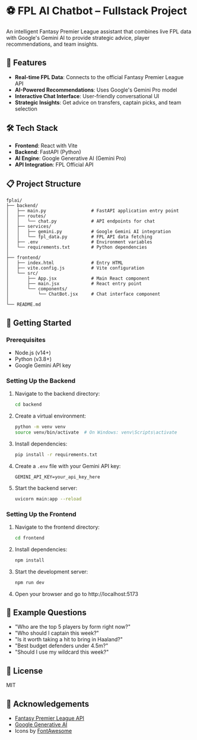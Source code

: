 # ⚽ FPL AI Chatbot – Fullstack Project

An intelligent Fantasy Premier League assistant that combines live FPL data with Google's Gemini AI to provide strategic advice, player recommendations, and team insights.

## 🌟 Features

- **Real-time FPL Data**: Connects to the official Fantasy Premier League API
- **AI-Powered Recommendations**: Uses Google's Gemini Pro model
- **Interactive Chat Interface**: User-friendly conversational UI
- **Strategic Insights**: Get advice on transfers, captain picks, and team selection

## 🛠️ Tech Stack

- **Frontend**: React with Vite
- **Backend**: FastAPI (Python)
- **AI Engine**: Google Generative AI (Gemini Pro)
- **API Integration**: FPL Official API

## 📋 Project Structure

```
fplai/
├── backend/
│   ├── main.py                 # FastAPI application entry point
│   ├── routes/
│   │   └── chat.py             # API endpoints for chat
│   ├── services/
│   │   ├── gemini.py           # Google Gemini AI integration
│   │   └── fpl_data.py         # FPL API data fetching
│   ├── .env                    # Environment variables
│   └── requirements.txt        # Python dependencies
│
├── frontend/
│   ├── index.html              # Entry HTML
│   ├── vite.config.js          # Vite configuration
│   └── src/
│       ├── App.jsx             # Main React component
│       ├── main.jsx            # React entry point
│       └── components/
│           └── ChatBot.jsx     # Chat interface component
│
└── README.md
```

## 🚀 Getting Started

### Prerequisites

- Node.js (v14+)
- Python (v3.8+)
- Google Gemini API key

### Setting Up the Backend

1. Navigate to the backend directory:

   ```bash
   cd backend
   ```

2. Create a virtual environment:

   ```bash
   python -m venv venv
   source venv/bin/activate  # On Windows: venv\Scripts\activate
   ```

3. Install dependencies:

   ```bash
   pip install -r requirements.txt
   ```

4. Create a `.env` file with your Gemini API key:

   ```
   GEMINI_API_KEY=your_api_key_here
   ```

5. Start the backend server:
   ```bash
   uvicorn main:app --reload
   ```

### Setting Up the Frontend

1. Navigate to the frontend directory:

   ```bash
   cd frontend
   ```

2. Install dependencies:

   ```bash
   npm install
   ```

3. Start the development server:

   ```bash
   npm run dev
   ```

4. Open your browser and go to http://localhost:5173

## 💬 Example Questions

- "Who are the top 5 players by form right now?"
- "Who should I captain this week?"
- "Is it worth taking a hit to bring in Haaland?"
- "Best budget defenders under 4.5m?"
- "Should I use my wildcard this week?"

## 📝 License

MIT

## 🙏 Acknowledgements

- [Fantasy Premier League API](https://fantasy.premierleague.com/api/bootstrap-static/)
- [Google Generative AI](https://ai.google.dev/)
- Icons by [FontAwesome](https://fontawesome.com/)
